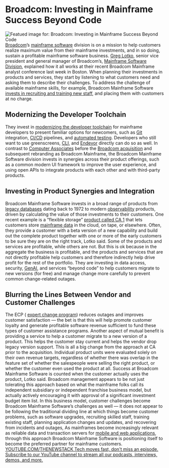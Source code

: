 # Broadcom: Investing in Mainframe Success Beyond Code
![Featued image for: Broadcom: Investing in Mainframe Success Beyond Code](https://cdn.thenewstack.io/media/2024/06/b744a6ae-getty-images-rx6lp0zjzny-unsplash-2-683x1024-1.jpg)
[Broadcom](https://thenewstack.io/why-broadcom-is-killing-off-vmwares-standalone-products/)’s [mainframe software](https://thenewstack.io/platform-engineering-for-a-mainframe-design-thinking-drives-change/) division is on a mission to help customers realize maximum value from their mainframe investments, and in so doing, sustain a profitable mainframe software business. [Greg Lotko](https://www.linkedin.com/in/greg-lotko-867b901/), senior vice president and general manager of Broadcom’s, [Mainframe Software Division](https://mainframe.broadcom.com/), explained how it all works at their recent Broadcom Mainframe analyst conference last week in Boston.
When planning their investments in products and services, they start by listening to what customers need and asking them to describe their challenges. To address the challenge of available mainframe skills, for example, Broadcom Mainframe Software
[invests in recruiting and training new staff](https://mainframe.broadcom.com/workforce-resiliency-programs), and placing them with customers at no charge.
## Modernizing the Developer Toolchain
They invest in
[modernizing the developer toolchain](https://mainframe.broadcom.com/devops) for mainframe developers to present familiar options for newcomers, such as [Git](https://thenewstack.io/git-at-15-how-git-changed-the-way-we-code/) integration, [CI/CD](https://thenewstack.io/ci-cd/) pipelines, and [automated testing](https://thenewstack.io/cloud-based-automated-testing-increases-speed-in-a-flash/). Developers who still want to use greenscreens, [CLI](https://thenewstack.io/introducing-the-github-cli/), and [Endevor](https://www.broadcom.com/products/mainframe/application-development/endevor) directly can do so as well.
In contrast to
[Computer Associates](https://en.wikipedia.org/wiki/CA_Technologies) before the [Broadcom acquisition](https://investors.broadcom.com/news-releases/news-release-details/broadcom-inc-completes-acquisition-ca-technologies) and subsequent rebranding as Broadcom Mainframe, the Broadcom Mainframe Software division invests in synergies across their product offerings, such as a common modern UI framework to improve the user experience, and using open APIs to integrate products with each other and with third-party products.
## Investing in Product Synergies and Integration
Broadcom Mainframe Software invests in a broad range of products from
[legacy databases](https://thenewstack.io/amazon-web-services-wants-you-to-migrate-off-legacy-databases/) dating back to 1972 to modern [observability](https://thenewstack.io/observability/) products, driven by calculating the value of those investments to their customers.
One recent example is a “flexible storage”
[product called CA 1](https://mainframe.broadcom.com/flexible-storage) that lets customers store [mainframe data](https://thenewstack.io/happens-use-java-1960-ibm-mainframe/) in the cloud, on tape, or elsewhere.
Often, they provide a customer with a beta version of a new capability and build out the complete product together with one or more of the early customers to be sure they are on the right track, Lotko said.
Some of the products and services are profitable, while others are not. But this is ok because in the aggregate the business is profitable, and the products and services that are not directly profitable help customers and therefore indirectly help drive profit for the rest of the portfolio.
They are investing in data access, security,
[GenAI](https://thenewstack.io/generative-ai-in-2023-genai-tools-became-table-stakes/), and services “beyond code” to help customers migrate to new versions (for free) and manage change more carefully to prevent common change-related outages.
## Blurring the Lines Between Vendor and Customer Challenges
The ECP (
[expert change program](https://www.mainframe.broadcom.com/expert-change-planning)) reduces outages and improves customer satisfaction — the bet is that this will help promote customer loyalty and generate profitable software revenue sufficient to fund these types of customer assistance programs.
Another aspect of mutual benefit is providing a service to help a customer migrate to a new version of a product. This helps the customer stay current and helps the vendor drop legacy version support.
This is all a big change from the approach at CA prior to the acquisition. Individual product units were evaluated solely on their own revenue targets, regardless of whether there was overlap in the feature set of whether the salespeople were selling the right product, or whether the customer even used the product at all. Success at Broadcom Mainframe Software is counted when the customer actually uses the product, Lotko said.
Broadcom management appears to be not just tolerating this approach based on what the mainframe folks call its independent subsidiary or independent franchise business model, but actually actively encouraging it with approval of a significant investment budget item list.
In this business model, customer challenges become Broadcom Mainframe Software’s challenges as well — it does not appear to be following the traditional dividing line at which things become customer problems, such as software upgrades, recruiting skilled staff, training existing staff, planning application changes and updates, and recovering from incidents and outages,
As mainframes become increasingly relevant as reliable data and transaction servers for
[mobile and web applications](https://thenewstack.io/project-idx-googles-new-web-and-mobile-app-development-ide/), through this approach Broadcom Mainframe Software is positioning itself to become the preferred partner for mainframe customers. [
YOUTUBE.COM/THENEWSTACK
Tech moves fast, don't miss an episode. Subscribe to our YouTube
channel to stream all our podcasts, interviews, demos, and more.
](https://youtube.com/thenewstack?sub_confirmation=1)